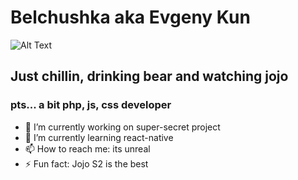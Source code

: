 # Belchushka aka Evgeny Kun
![Alt Text](https://c.tenor.com/ODSOi541axsAAAAC/joseph-joseph-joestar.gif)

## Just chillin, drinking bear and watching jojo

### pts... a bit php, js, css developer

- 🔭 I’m currently working on super-secret project
- 🌱 I’m currently learning react-native
- 📫 How to reach me: its unreal
- ⚡ Fun fact: Jojo S2 is the best

